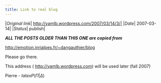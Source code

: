 ```yaml
---
title: Link to real blog
---
```


|*Original link*| http://yamlb.wordpress.com/2007/03/14/3/|
|*Date*| 2007-03-14|
|*Status*| publish|

<em><strong>ALL THE POSTS OLDER THAN THIS ONE are copied from</strong></em>

<a href="http://emotion.inrialpes.fr/~dangauthier/blog" title="blog">http://emotion.inrialpes.fr/~dangauthier/blog</a>

Please go there.

This address ( http://yamlb.wordpress.com) will be used later (fall 2007)

Pierre - $latex P(\Pi | \Delta)$